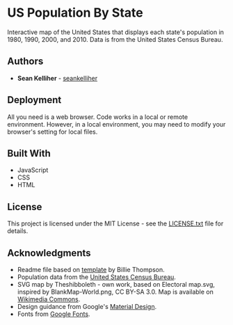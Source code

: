 # US Population By State

Interactive map of the United States that displays each state's population in 1980, 1990, 2000, and 2010. Data is from the United States Census Bureau.

## Authors

* **Sean Kelliher** - [seankelliher](https://github.com/seankelliher)

## Deployment

All you need is a web browser. Code works in a local or remote environment. However, in a local environment, you may need to modify your browser's setting for local files.

## Built With

* JavaScript
* CSS
* HTML

## License

This project is licensed under the MIT License - see the [LICENSE.txt](LICENSE.txt) file for details.

## Acknowledgments

* Readme file based on [template](https://gist.github.com/PurpleBooth/109311bb0361f32d87a2) by Billie Thompson.
* Population data from the [United States Census Bureau](https://www.census.gov).
* SVG map by Theshibboleth - own work, based on Electoral map.svg, inspired by BlankMap-World.png, CC BY-SA 3.0. Map is available on [Wikimedia Commons](https://commons.wikimedia.org/w/index.php?curid=941237).
* Design guidance from Google's [Material Design](https://material.io/design).
* Fonts from [Google Fonts](https://fonts.google.com).